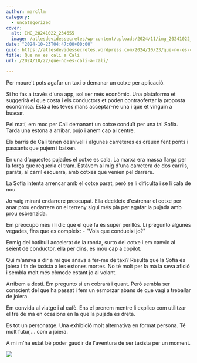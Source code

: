 ```yaml
---
author: marcllm
category:
  - uncategorized
cover:
  alt: IMG_20241022_234655
  image: /atlesdevidessecretes/wp-content/uploads/2024/11/img_20241022_234655.jpg
date: "2024-10-23T04:47:00+00:00"
guid: https://atlesdevidessecretes.wordpress.com/2024/10/23/que-no-es-cali-a-cali/
title: Que no es cali a Cali
url: /2024/10/22/que-no-es-cali-a-cali/

---
```

Per moure't pots agafar un taxi o demanar un cotxe per aplicació.

Si ho fas a través d'una app, sol ser més econòmic. Una plataforma et suggerirà el que costa i els conductors et poden contraofertar la proposta econòmica. Està a les teves mans acceptar-ne una i que et vinguin a buscar.



Pel matí, em moc per Cali demanant un cotxe conduït per una tal Sofia. Tarda una estona a arribar, pujo i anem cap al centre.

Els barris de Cali tenen desnivell i algunes carreteres es creuen fent ponts i passants que pujem i baixen.



En una d'aquestes pujades el cotxe es cala. La marxa era massa llarga per la força que requeria el tram. Estàvem al mig d'una carretera de dos carrils, parats, al carril esquerra, amb cotxes que venien pel darrere.



La Sofia intenta arrencar amb el cotxe parat, però se li dificulta i se li cala de nou.

Jo vaig mirant endarrere preocupat. Ella decideix d'estrenar el cotxe per anar prou endarrere on el terreny sigui més pla per agafar la pujada amb prou esbrenzida.



Em preocupo més i li dic que el que fa és super perillós. Li pregunto algunes vegades, fins que es compleix: - "Vols que condueixi jo?"



Enmig del batibull accelerat de la ronda, surto del cotxe i em canvio al seient de conductor, ella per dins, es mou cap a copilot.



Qui m'anava a dir a mi que anava a fer-me de taxi? Resulta que la Sofia és joiera i fa de taxista a les estones mortes. No té molt per la mà la seva afició i sembla molt més còmode estant jo al volant.



Arribem a destí. Em pregunto si en cobrarà i quant. Però sembla ser conscient del que ha passat i fem un esmorzar abans de que vagi a treballar de joiera.



Em convida al viatge i al cafè. Ens el prenem mentre li explico com utilitzar el fre de mà en ocasions en la que la pujada és dreta.



És tot un personatge. Una exhibició molt alternativa en format persona. Té molt futur,... com a joiera.



A mi m'ha estat bé poder gaudir de l'aventura de ser taxista per un moment.



[![](https://blogger.googleusercontent.com/img/a/AVvXsEgvUWGUSe-lbN1bddtRS1A_Shr7Aw1SzXKeq8NBCQC1JdJHChIwRR4ZuO7d193fsLKMZEA_NjwPyfzU7aTC_pHNA2_FRmGs2-vDaVl9mluZjl_S_EahmuSsmmU-S4lJptb6TMUVxyNgNwCE0F0rmLQODdfUQXtRC1kE1RYKY78ByicYrCMI8mYcR29_zo7m)](https://blogger.googleusercontent.com/img/a/AVvXsEgvUWGUSe-lbN1bddtRS1A_Shr7Aw1SzXKeq8NBCQC1JdJHChIwRR4ZuO7d193fsLKMZEA_NjwPyfzU7aTC_pHNA2_FRmGs2-vDaVl9mluZjl_S_EahmuSsmmU-S4lJptb6TMUVxyNgNwCE0F0rmLQODdfUQXtRC1kE1RYKY78ByicYrCMI8mYcR29_zo7m)


